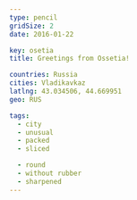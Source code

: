 ```yaml
---
type: pencil
gridSize: 2
date: 2016-01-22

key: osetia
title: Greetings from Ossetia!

countries: Russia
cities: Vladikavkaz
latlng: 43.034506, 44.669951
geo: RUS

tags:
  - city
  - unusual
  - packed
  - sliced

  - round
  - without rubber
  - sharpened
---
```


